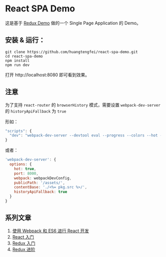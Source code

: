 # React SPA Demo

这是基于 [Redux Demo](https://github.com/huangtengfei/redux-demo) 做的一个 Single Page Application 的 Demo。

## 安装 & 运行：

```
git clone https://github.com/huangtengfei/react-spa-demo.git
cd react-spa-demo
npm install
npm run dev
```

打开 http://localhost:8080 即可看到效果。

## 注意

为了支持 `react-router` 的 `browserHistory` 模式，需要设置 `webpack-dev-server` 的 `historyApiFallback` 为 `true`

形如：

```javascript
"scripts": {
  "dev": "webpack-dev-server --devtool eval --progress --colors --hot --content-base build --history-api-fallback"
}
```

或者：

```javascript
'webpack-dev-server': {
  options: {
    hot: true,
    port: 8000,
    webpack: webpackDevConfig,
    publicPath: '/assets/',
    contentBase: './<%= pkg.src %>/',
    historyApiFallback: true
  }
}
```

## 系列文章

1. [使用 Webpack 和 ES6 进行 React 开发][1]
2. [React 入门][2]
3. [Redux 入门][3]
4. [Redux 进阶][4]


  [1]: https://github.com/huangtengfei/blog/issues/17
  [2]: https://github.com/huangtengfei/react-demo
  [3]: https://github.com/huangtengfei/redux-demo
  [4]: https://github.com/huangtengfei/redux-async-demo